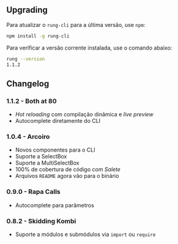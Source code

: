 ## Upgrading

Para atualizar o `rung-cli` para a última versão, use `npm`:
``` sh
npm install -g rung-cli
```

Para verificar a versão corrente instalada, use o comando abaixo:
``` sh
rung --version
1.1.2
```

## Changelog

### 1.1.2 - Both at 80
* _Hot reloading_ com compilação dinâmica e _live preview_
* Autocomplete diretamente do CLI

### 1.0.4 - Arcoiro
* Novos componentes para o CLI
* Suporte a SelectBox
* Suporte a MultiSelectBox
* 100% de cobertura de código com _Salete_
* Arquivos `README` agora vão para o binário

### 0.9.0 - Rapa Calls
* Autocomplete para parâmetros

### 0.8.2 - Skidding Kombi
* Suporte a módulos e submódulos via `import` ou `require`